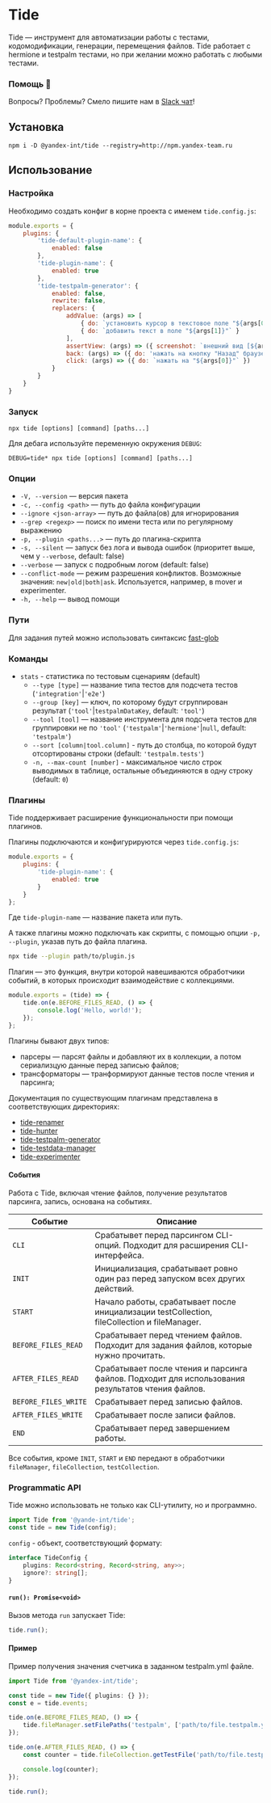 # Tide

Tide — инструмент для автоматизации работы с тестами, кодомодификации, генерации, перемещения файлов.
Tide работает с hermione и testpalm тестами, но при желании можно работать с любыми тестами.

### Помощь 👀
 Вопросы? Проблемы? Смело пишите нам в [Slack чат](https://yndx-search.slack.com/archives/CP8P7J6JV)!

## Установка

```
npm i -D @yandex-int/tide --registry=http://npm.yandex-team.ru
```

## Использование

### Настройка

Необходимо создать конфиг в корне проекта с именем `tide.config.js`:
```js
module.exports = {
    plugins: {
        'tide-default-plugin-name': {
            enabled: false
        },
        'tide-plugin-name': {
            enabled: true
        },
        'tide-testpalm-generator': {
            enabled: false,
            rewrite: false,
            replacers: {
                addValue: (args) => [
                    { do: `установить курсор в текстовое поле "${args[0]}"` },
                    { do: `добавить текст в поле "${args[1]}"` }
                ],
                assertView: (args) => ({ screenshot: `внешний вид [${args[0]}]` }),
                back: (args) => ({ do: 'нажать на кнопку "Назад" браузера' }),
                click: (args) => ({ do: `нажать на "${args[0]}"` })
            }
        }
    }
}
```

### Запуск

```
npx tide [options] [command] [paths...]
```

Для дебага используйте переменную окружения `DEBUG`:

```
DEBUG=tide* npx tide [options] [command] [paths...]
```

### Опции

- `-V, --version` — версия пакета
- `-c, --config <path>` — путь до файла конфигурации
- `--ignore <json-array>` — путь до файла(ов) для игнорирования
- `--grep <regexp>` — поиск по имени теста или по регулярному выражению
- `-p, --plugin <paths...>` — путь до плагина-скрипта
- `-s, --silent` — запуск без лога и вывода ошибок (приоритет выше, чем у `--verbose`, default: false)
- `--verbose` — запуск с подробным логом (default: false)
- `--conflict-mode` — режим разрешения конфликтов. Возможные значения: `new|old|both|ask`. Используется, например, в mover и experimenter. 
- `-h, --help` — вывод помощи

### Пути
Для задания путей можно использовать синтаксис [fast-glob](https://github.com/mrmlnc/fast-glob#basic-syntax)

### Команды

- `stats` - статистика по тестовым сценариям (default)
  - `--type [type]` — название типа тестов для подсчета тестов (`'integration'`|`'e2e'`)
  - `--group [key]` — ключ, по которому будут сгруппирован результат (`'tool'`|`testpalmDataKey`, default: `'tool'`)
  - `--tool [tool]` — название инструмента для подсчета тестов для группировки не по `'tool'` (`'testpalm'`|`'hermione'`|`null`, default: `'testpalm'`)
  - `--sort [column|tool.column]` - путь до столбца, по которой будут отсортированы строки (default: `'testpalm.tests'`)
  - `-n, --max-count [number]` - максимальное число строк выводимых в таблице, остальные объединяются в одну строку (default: `0`)

### Плагины

Tide поддерживает расширение функциональности при помощи плагинов.

Плагины подключаются и конфигурируются через `tide.config.js`:

```js
module.exports = {
    plugins: {
        'tide-plugin-name': {
            enabled: true
        }
    }
};
```
Где `tide-plugin-name` — название пакета или путь.

А также плагины можно подключать как скрипты, с помощью опции `-p, --plugin`, указав путь до файла плагина.

```bash
npx tide --plugin path/to/plugin.js
```

Плагин — это функция, внутри которой навешиваются обработчики событий, в которых происходит взаимодействие с коллекциями.

```js
module.exports = (tide) => {
    tide.on(e.BEFORE_FILES_READ, () => {
        console.log('Hello, world!');
    });
};
```

Плагины бывают двух типов:
- парсеры — парсят файлы и добавляют их в коллекции, а потом сериализцую данные перед записью файлов;
- трансформаторы — транформируют данные тестов после чтения и парсинга;

Документация по существующим плагинам представлена в соответствующих директориях:

- [tide-renamer](src/plugins/tide-renamer/README.md)
- [tide-hunter](src/plugins/tide-hunter/README.md)
- [tide-testpalm-generator](src/plugins/tide-testpalm-generator/README.md)
- [tide-testdata-manager](src/plugins/tide-testdata-manager/README.md)
- [tide-experimenter](src/plugins/tide-experimenter/README.md)

#### События

Работа с Tide, включая чтение файлов, получение результатов парсинга, запись, основана на событиях.

| Событие              | Описание |
| -                    | - |
| `CLI`                | Срабатывет перед парсингом CLI-опций. Подходит для расширения CLI-интерфейса. |
| `INIT`               | Инициализация, срабатывает ровно один раз перед запуском всех других действий. |
| `START`              | Начало работы, срабатывает после инициализации testCollection, fileCollection и fileManager. |
| `BEFORE_FILES_READ`  | Срабатывает перед чтением файлов. Подходит для задания файлов, которые нужно прочитать. |
| `AFTER_FILES_READ`   | Срабатывает после чтения и парсинга файлов. Подходит для использования результатов чтения файлов. |
| `BEFORE_FILES_WRITE` | Срабатывает перед записью файлов. |
| `AFTER_FILES_WRITE`  | Срабатывает после записи файлов. |
| `END`                | Срабатывает перед завершением работы. |

Все события, кроме `INIT`, `START` и `END` передают в обработчики `fileManager`, `fileCollection`, `testCollection`. 

### Programmatic API

Tide можно использовать не только как CLI-утилиту, но и программно.

```typescript
import Tide from '@yande-int/tide';
const tide = new Tide(config);
```

`config` - объект, соответствующий формату:

```typescript
interface TideConfig {
    plugins: Record<string, Record<string, any>>;
    ignore?: string[];
}
```

#### `run(): Promise<void>`

Вызов метода `run` запускает Tide:
```typescript
tide.run();
```

#### Пример

Пример получения значения счетчика в заданном testpalm.yml файле.

```typescript
import Tide from '@yandex-int/tide';

const tide = new Tide({ plugins: {} });
const e = tide.events;

tide.on(e.BEFORE_FILES_READ, () => {
    tide.fileManager.setFilePaths('testpalm', ['path/to/file.testpalm.yml']);
});

tide.on(e.AFTER_FILES_READ, () => {
    const counter = tide.fileCollection.getTestFile('path/to/file.testpalm.yml').data.counter;

    console.log(counter);
});

tide.run();
```
